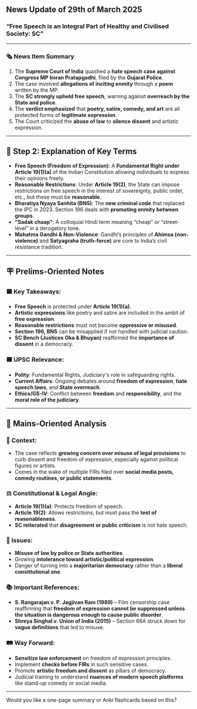 ## News Update of 29th of March 2025 

### **“Free Speech is an Integral Part of Healthy and Civilised Society: SC”**

---

### **🗞 News Item Summary**
1. The **Supreme Court of India** quashed a **hate speech case against Congress MP Imran Pratapgadhi**, filed by the **Gujarat Police**.
2. The case involved **allegations of inciting enmity** through a **poem** written by the MP.
3. The **SC strongly upheld free speech**, warning against **overreach by the State and police**.
4. The **verdict emphasized** that **poetry, satire, comedy, and art** are all protected forms of **legitimate expression**.
5. The Court criticized the **abuse of law** to **silence dissent** and artistic expression.

---

## 🧩 Step 2: Explanation of Key Terms

- **Free Speech (Freedom of Expression)**: A **Fundamental Right under Article 19(1)(a)** of the Indian Constitution allowing individuals to express their opinions freely.
- **Reasonable Restrictions**: Under **Article 19(2)**, the State can impose restrictions on free speech in the interest of sovereignty, public order, etc., but these must be **reasonable**.
- **Bharatiya Nyaya Sanhita (BNS)**: The **new criminal code** that replaced the IPC in 2023. Section 196 deals with **promoting enmity between groups**.
- **"Sadak chaap"**: A colloquial Hindi term meaning “cheap” or “street-level” in a derogatory tone.
- **Mahatma Gandhi & Non-Violence**: Gandhi’s principles of **Ahimsa (non-violence)** and **Satyagraha (truth-force)** are core to India’s civil resistance tradition.

---

## 🪧 Prelims-Oriented Notes

### 🟩 Key Takeaways:
- **Free Speech** is protected under **Article 19(1)(a)**.
- **Artistic expressions** like poetry and satire are included in the ambit of **free expression**.
- **Reasonable restrictions** must not become **oppressive or misused**.
- **Section 196, BNS** can be misapplied if not handled with judicial caution.
- **SC Bench (Justices Oka & Bhuyan)** reaffirmed the **importance of dissent** in a democracy.

### 🟦 UPSC Relevance:
- **Polity**: Fundamental Rights, Judiciary's role in safeguarding rights.
- **Current Affairs**: Ongoing debates around **freedom of expression**, **hate speech laws**, and **State overreach**.
- **Ethics/GS-IV**: Conflict between **freedom** and **responsibility**, and the **moral role of the judiciary**.

---

## 🧠 Mains-Oriented Analysis

### 📜 Context:
- The case reflects **growing concern over misuse of legal provisions** to curb dissent and freedom of expression, especially against political figures or artists.
- Comes in the wake of multiple FIRs filed over **social media posts, comedy routines, or public statements**.

### ⚖️ Constitutional & Legal Angle:
- **Article 19(1)(a)**: Protects freedom of speech.
- **Article 19(2)**: Allows restrictions, but must pass the **test of reasonableness**.
- **SC reiterated** that **disagreement or public criticism** is not hate speech.

### 🧩 Issues:
- **Misuse of law by police or State authorities**.
- Growing **intolerance toward artistic/political expression**.
- Danger of turning into a **majoritarian democracy** rather than a **liberal constitutional one**.

### 📚 Important References:
- **S. Rangarajan v. P. Jagjivan Ram (1989)** – Film censorship case reaffirming that **freedom of expression cannot be suppressed unless the situation is dangerous enough to cause public disorder**.
- **Shreya Singhal v. Union of India (2015)** – Section 66A struck down for **vague definitions** that led to misuse.

### 🛤 Way Forward:
- **Sensitize law enforcement** on freedom of expression principles.
- Implement **checks before FIRs** in such sensitive cases.
- Promote **artistic freedom and dissent** as pillars of democracy.
- Judicial training to understand **nuances of modern speech platforms** like stand-up comedy or social media.

---

Would you like a one-page summary or Anki flashcards based on this?